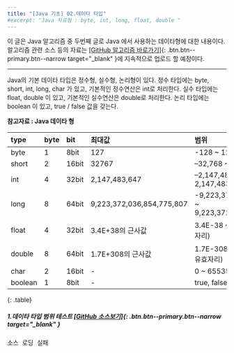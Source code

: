 ```yaml
---
title: "[Java 기초] 02.데이타 타입"
#excerpt: "Java 자료형 : byte, int, long, float, double "
---
```


이 글은 Java 알고리즘 중 두번째 글로 Java 에서 사용하는 데이타형에 대한 내용이다.  
알고리즘 관련 소스 등의 자료는
[[GitHub 알고리즘 바로가기]](https://github.com/onda2me/algorithm){: .btn.btn--primary.btn--narrow target="_blank" }에 지속적으로 업로드 할 예정이다.

---

Java의 기본 데이타 타입은 정수형, 실수형, 논리형이 있다.
정수 타입에는 byte, short, int, long, char 가 있고, 기본적인 정수연산은 int로 처리한다.
실수 타입에는 float, double 이 있고, 기본적인 실수연산은 double로 처리한다.
논리 타입에는 boolean 이 있고, true / false 값을 갖는다.

**참고자료 : Java 데이타 형**  

|  type |  byte |  bit | 최대값 | 범위 |
| :---- | :---- | :---- | :---- | :---- |
| byte | 1 | 8bit | 127 | -128 ~ 127 |
| short | 2 | 16bit | 32767  | –32,768 ~ 32,767 |
| int | 4 | 32bit | 2,147,483,647 | –2,147,483,648 ~ 2,147,483,647 |
| long | 8 | 64bit | 9,223,372,036,854,775,807 | -9,223,372,036,854,775,808 ~ 9,223,372,036,854,775,807 |
| float | 4 | 32bit | 3.4E+38의 근사값  | 3.4E-38 ~ 3.4E+38 (7개 유효자리)|
| double | 8 |64bit | 1.7E+308의 근사값| 1.7E-308 ~ 1.7E+308 (15개 유효자리) |
| char | 2 | 16bit | - | 0 ~ 65535 |
| boolean | 1 | 8bit | - | true, false |
{: .table}  
    

##### 1.데이타 타입 범위 테스트 [[GitHub 소스보기]](https://github.com/onda2me/algorithm/blob/main/src/com/onda2me/algorithm/begin/Begin10Datatype.java){: .btn.btn--primary.btn--narrow target="_blank" }

<pre id="show1" class="show-json-from-git">소스 로딩 실패</pre>
<script>showJsonFromGit('{{ site.repository_raw }}/begin/Begin10Datatype.java', 'show1');</script>






